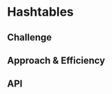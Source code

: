 # Hashtables

<!-- Short summary or background information -->

## Challenge

<!-- Description of the challenge -->

## Approach & Efficiency

<!-- What approach did you take? Why? What is the Big O space/time for this approach? -->

## API
